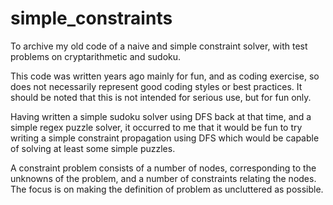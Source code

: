 # simple_constraints
To archive my old code of a naive and simple constraint solver, with test problems on cryptarithmetic and sudoku.

This code was written years ago mainly for fun, and as coding exercise, so does not necessarily represent good coding styles or best practices.
It should be noted that this is not intended for serious use, but for fun only.

Having written a simple sudoku solver using DFS back at that time, and a simple regex puzzle solver, it occurred to me that it would be fun to try writing a simple constraint propagation using DFS which would be capable of solving at least some simple puzzles.

A constraint problem consists of a number of nodes, corresponding to the unknowns of the problem, and a number of constraints relating the nodes.
The focus is on making the definition of problem as uncluttered as possible.
